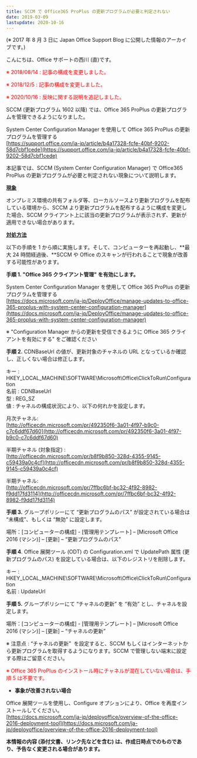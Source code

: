 ```yaml
---
title: SCCM で Office365 ProPlus の更新プログラムが必要と判定されない
date: 2019-03-09
lastupdate: 2020-10-16
---
```


(※ 2017 年 8 月 3 日に Japan Office Support Blog に公開した情報のアーカイブです。)

こんにちは、Office サポートの西川 (直)です。  

  

<span style="color:#ff0000">※ 2018/08/14 : 記事の構成を変更しました。</span>  

<span style="color:#ff0000">※ 2018/12/5 : 記事の構成を変更しました。</span>  

<span style="color:#ff0000">※ 2020/10/16 : 反映に関する説明を追記しました。</span> 

  

SCCM (更新プログラム 1602 以降) では、Office 365 ProPlus の更新プログラムを管理できるようになりました。

  

System Center Configuration Manager を使用して Office 365 ProPlus の更新プログラムを管理する  
[https://support.office.com/ja-jp/article/b4a17328-fcfe-40bf-9202-58d7cbf1cede](https://support.office.com/ja-jp/article/b4a17328-fcfe-40bf-9202-58d7cbf1cede)

  

本記事では、SCCM (System Center Configuration Manager) で Office365 ProPlus の更新プログラムが必要と判定されない現象について説明します。

  

<u>**現象**</u>  

オンプレミス環境の共有フォルダ等、ローカルソースより更新プログラムを配布している環境から、SCCM より更新プログラムを配布するように構成を変更した場合、SCCM クライアント上に該当の更新プログラムが表示されず、更新が適用できない場合があります。  

  

<u>**対処方法**</u>  

以下の手順を 1 から順に実施します。そして、コンピューターを再起動し、**最大 24 時間経過後、**SCCM や Office のスキャンが行われることで現象が改善する可能性があります。

  
  

**手順 1. "Office 365 クライアント管理" を有効にします。**  

System Center Configuration Manager を使用して Office 365 ProPlus の更新プログラムを管理する  
[https://docs.microsoft.com/ja-jp/DeployOffice/manage-updates-to-office-365-proplus-with-system-center-configuration-manager](https://docs.microsoft.com/ja-jp/DeployOffice/manage-updates-to-office-365-proplus-with-system-center-configuration-manager)

※ "Configuration Manager からの更新を受信できるように Office 365 クライアントを有効にする" をご確認ください

  
  

**手順 2.** CDNBaseUrl の値が、更新対象のチャネルの URL となっているか確認し、正しくない場合は修正します。  

キー : HKEY\_LOCAL\_MACHINE\\SOFTWARE\\Microsoft\\Office\\ClickToRun\\Configuration  
名前 : CDNBaseUrl  
型 : REG\_SZ  
値 : チャネルの構成状況により、以下の何れかを設定します。  
  

月次チャネル:  
[http://officecdn.microsoft.com/pr/492350f6-3a01-4f97-b9c0-c7c6ddf67d60](http://officecdn.microsoft.com/pr/492350f6-3a01-4f97-b9c0-c7c6ddf67d60)

  

半期チャネル (対象指定) :  
[http://officecdn.microsoft.com/pr/b8f9b850-328d-4355-9145-c59439a0c4cf](http://officecdn.microsoft.com/pr/b8f9b850-328d-4355-9145-c59439a0c4cf)

  
  

半期チャネル:  
[http://officecdn.microsoft.com/pr/7ffbc6bf-bc32-4f92-8982-f9dd17fd3114](http://officecdn.microsoft.com/pr/7ffbc6bf-bc32-4f92-8982-f9dd17fd3114)

  

  

**手順 3.** グループポリシーにて “更新プログラムのパス” が設定されている場合は “未構成”、もしくは “無効” に設定します。  

場所：\[コンピューターの構成\] - \[管理用テンプレート\] – \[Microsoft Office 2016 (マシン)\] – \[更新\] – “更新プログラムのパス”

  

  

**手順 4**. Office 展開ツール (ODT) の Configuration.xml で UpdatePath 属性 (更新プログラムのパス) を設定している場合は、以下のレジストリを削除します。  

キー : HKEY\_LOCAL\_MACHINE\\SOFTWARE\\Microsoft\\Office\\ClickToRun\\Configuration  
名前 : UpdateUrl

  

**手順 5.** グループポリシーにて “チャネルの更新” を “有効” とし、チャネルを設定します。  

場所：\[コンピューターの構成\] - \[管理用テンプレート\] – \[Microsoft Office 2016 (マシン)\] – \[更新\] – “チャネルの更新”  

  

※ 注意点 : “チャネルの更新”  を設定すると、SCCM もしくはインターネットから更新プログラムを取得するようになります。SCCM で管理しない端末に設定する際はご留意ください。  

<span style="color:#ff0000">※ Office 365 ProPlus のインストール時にチャネルが混在していない場合は、手順 5 は不要です。</span>  

  

*   **事象が改善されない場合**

  

Office 展開ツールを使用し、Configure オプションにより、Office を再度インストールしてください。  
[https://docs.microsoft.com/ja-jp/deployoffice/overview-of-the-office-2016-deployment-tool](https://docs.microsoft.com/ja-jp/deployoffice/overview-of-the-office-2016-deployment-tool)

  
  

**本情報の内容 (添付文書、リンク先などを含む) は、作成日時点でのものであり、予告なく変更される場合があります。**